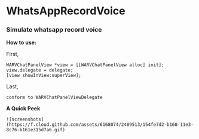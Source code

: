 WhatsAppRecordVoice
===================

### Simulate whatsapp record voice 

**How to use:**

First,

    WARVChatPanelView *view = [[WARVChatPanelView alloc] init];
    view.delegate = delegate;
    [view showInView:superView];
 
Last,

    conform to WARVChatPanelViewDelegate
 
**A Quick Peek**

    ![screenshots](https://f.cloud.github.com/assets/6168074/2489513/154fe7d2-b168-11e3-8c76-b161e315d7a6.gif)
